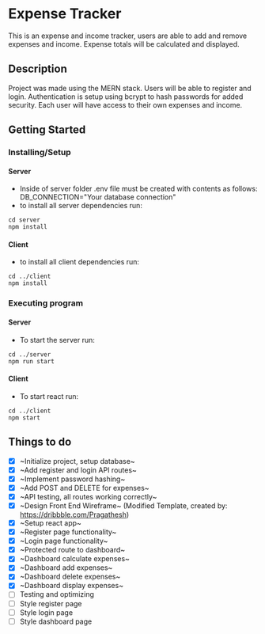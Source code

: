 # Expense Tracker

This is an expense and income tracker, users are able to add and remove expenses and income. Expense totals will be calculated and displayed.

## Description

Project was made using the MERN stack. Users will be able to register and login. Authentication is setup using bcrypt to hash passwords for added security. Each user will have access to their own expenses and income.

## Getting Started

### Installing/Setup
#### Server 
* Inside of server folder .env file must be created with contents as follows: DB_CONNECTION="Your database connection"
* to install all server dependencies run:
```
cd server
npm install
```
#### Client
* to install all client dependencies run:
```
cd ../client
npm install
```

### Executing program
#### Server

* To start the server run:

```
cd ../server
npm run start
```

#### Client
* To start react run:

```
cd ../client
npm start
```

## Things to do

- [x] ~Initialize project, setup database~
- [x] ~Add register and login API routes~
- [x] ~Implement password hashing~
- [x] ~Add POST and DELETE for expenses~
- [x] ~API testing, all routes working correctly~
- [x] ~Design Front End Wireframe~ (Modified Template, created by: https://dribbble.com/Pragathesh)
- [x] ~Setup react app~
- [x] ~Register page functionality~
- [x] ~Login page functionality~
- [x] ~Protected route to dashboard~
- [x] ~Dashboard calculate expenses~
- [x] ~Dashboard add expenses~
- [x] ~Dashboard delete expenses~
- [x] ~Dashboard display expenses~
- [ ] Testing and optimizing
- [ ] Style register page
- [ ] Style login page
- [ ] Style dashboard page
